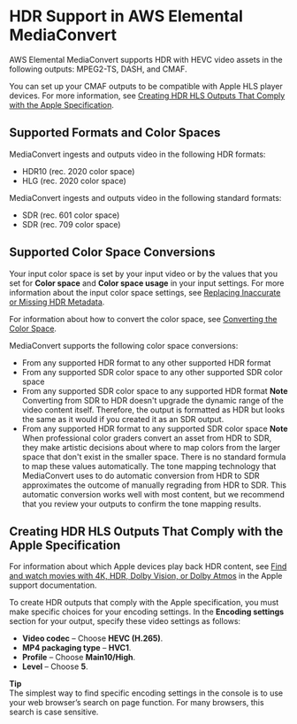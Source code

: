 # HDR Support in AWS Elemental MediaConvert<a name="hdr-support"></a>

AWS Elemental MediaConvert supports HDR with HEVC video assets in the following outputs: MPEG2\-TS, DASH, and CMAF\.

You can set up your CMAF outputs to be compatible with Apple HLS player devices\. For more information, see [Creating HDR HLS Outputs That Comply with the Apple Specification](#creating-hdr-hls-outputs-that-comply-with-the-apple-specification)\.

## Supported Formats and Color Spaces<a name="supported-formats-and-color-spaces"></a>

MediaConvert ingests and outputs video in the following HDR formats:
+ HDR10 \(rec\. 2020 color space\)
+ HLG \(rec\. 2020 color space\)

MediaConvert ingests and outputs video in the following standard formats:
+ SDR \(rec\. 601 color space\)
+ SDR \(rec\. 709 color space\)

## Supported Color Space Conversions<a name="supported-color-space-conversions"></a>

Your input color space is set by your input video or by the values that you set for **Color space** and **Color space usage** in your input settings\. For more information about the input color space settings, see [Replacing Inaccurate or Missing HDR Metadata](replacing-inaccurate-or-missing-hdr-metadata.md)\.

For information about how to convert the color space, see [Converting the Color Space](converting-the-color-space.md)\.

MediaConvert supports the following color space conversions:
+ From any supported HDR format to any other supported HDR format
+ From any supported SDR color space to any other supported SDR color space
+ From any supported SDR color space to any supported HDR format
**Note**  
Converting from SDR to HDR doesn't upgrade the dynamic range of the video content itself\. Therefore, the output is formatted as HDR but looks the same as it would if you created it as an SDR output\.
+ From any supported HDR format to any supported SDR color space
**Note**  
When professional color graders convert an asset from HDR to SDR, they make artistic decisions about where to map colors from the larger space that don't exist in the smaller space\. There is no standard formula to map these values automatically\. The tone mapping technology that MediaConvert uses to do automatic conversion from HDR to SDR approximates the outcome of manually regrading from HDR to SDR\. This automatic conversion works well with most content, but we recommend that you review your outputs to confirm the tone mapping results\.

## Creating HDR HLS Outputs That Comply with the Apple Specification<a name="creating-hdr-hls-outputs-that-comply-with-the-apple-specification"></a>

For information about which Apple devices play back HDR content, see [Find and watch movies with 4K, HDR, Dolby Vision, or Dolby Atmos](https://support.apple.com/en-us/HT207949) in the Apple support documentation\.

To create HDR outputs that comply with the Apple specification, you must make specific choices for your encoding settings\. In the **Encoding settings** section for your output, specify these video settings as follows:
+ **Video codec** – Choose **HEVC \(H\.265\)**\.
+ **MP4 packaging type** – **HVC1**\.
+ **Profile** – Choose **Main10/High**\.
+ **Level** – Choose **5**\.

**Tip**  
The simplest way to find specific encoding settings in the console is to use your web browser’s search on page function\. For many browsers, this search is case sensitive\.